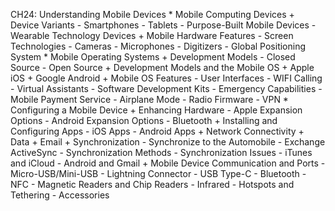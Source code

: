 CH24: Understanding Mobile Devices
    * Mobile Computing Devices
        + Device Variants
          - Smartphones
          - Tablets
          - Purpose-Built Mobile Devices
          - Wearable Technology Devices
        + Mobile Hardware Features
          - Screen Technologies
          - Cameras
          - Microphones
          - Digitizers
          - Global Positioning System
    * Mobile Operating Systems
        + Development Models
          - Closed Source
          - Open Source
        + Development Models and the Mobile OS
        + Apple iOS
        + Google Android
        + Mobile OS Features
          - User Interfaces
          - WIFI Calling
          - Virtual Assistants
          - Software Development Kits
          - Emergency Capabilities
          - Mobile Payment Service
          - Airplane Mode
          - Radio Firmware
          - VPN
    * Configuring a Mobile Device
        + Enhancing Hardware
          - Apple Expansion Options
          - Android Expansion Options
          - Bluetooth
        + Installing and Configuring Apps
          - iOS Apps
          - Android Apps
        + Network Connectivity
        + Data
        + Email
        + Synchronization
          - Synchronize to the Automobile
          - Exchange ActiveSync
          - Synchronization Methods
          - Synchronization Issues
          - iTunes and iCloud
          - Android and Gmail
        + Mobile Device Communication and Ports
          - Micro-USB/Mini-USB
          - Lightning Connector
          - USB Type-C
          - Bluetooth
          - NFC
          - Magnetic Readers and Chip Readers
          - Infrared
          - Hotspots and Tethering
          - Accessories
          